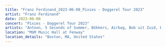 ```yaml
---
title: "Franz Ferdinand_2023-06-08_Pixies - Doggerel Tour 2023"
artist: "Franz Ferdinand"
date: 2023-06-08
concert: "Pixies - Doggerel Tour 2023"
artists: "Antoon, 5 Seconds of Summer, Bökkers, Airbag, Bob uit Zuid, Bully, Coach Party, Blaas of Glory, Carlos Sadness, Claude, Carolina Durante, Aczino, Pixies, Franz Ferdinand, Dorian"
location: "MGM Music Hall at Fenway"
location_details: "Boston, MA, United States"
---
```

